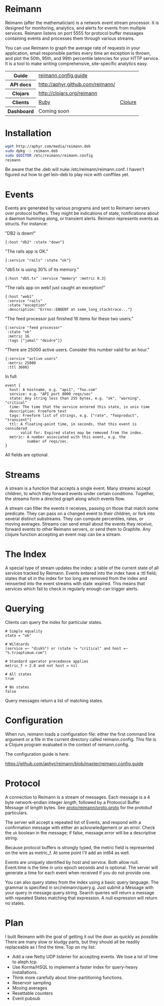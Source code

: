 Reimann
=======

Reimann (after the mathematician) is a network event stream processor. It is
designed for monitoring, analytics, and alerts for events from multiple
services. Reimann listens on port 5555 for protocol buffer messages containing
events and processes them through various streams.

You can use Reimann to graph the average rate of requests in your application,
email responsible parties every time an exception is thrown, and plot the 50th,
95th, and 99th percentile latencies for your HTTP service. It is a tool to make
writing comprehensive, site-specific analytics easy.

<table>
<tr>
  <th>Guide</th>
  <td><a href="https://github.com/aphyr/reimann/blob/master/reimann.config.guide">reimann.config.guide</a></td>
</tr>
<tr>
  <th>API docs</th>
  <td><a href="http://aphyr.github.com/reimann/">http://aphyr.github.com/reimann/</a></td>
</tr>
<tr>
  <th>Clojars</th>
  <td><a href="http://clojars.org/reimann">http://clojars.org/reimann</a></td>
</tr>
<tr>
  <th>Clients</th>
  <td><a href="https://github.com/aphyr/reimann-ruby-client">Ruby</a></td>
  <td><a href="http://clojars.org/reimann">Clojure</a></td>
</tr>
<tr>
  <th>Dashboard</th>
  <td>Coming soon</td>
</tr>
</table>

Installation
============

``` bash
wget http://aphyr.com/media/reimann.deb
sudo dpkg -i reimann.deb
sudo $EDITOR /etc/reimann/reimann.config
reimann
```

Be aware that the .deb will nuke /etc/reimann/reimann.conf. I haven't figured out how to get lein-deb to play nice with conffiles yet.

Events
======

Events are generated by various programs and sent to Reimann servers over
protocol buffers. They might be indications of state, notifications about a
daemon humming along, or transient alerts. Reimann represents events as
structs. For instance:

"DB2 is down!"

    {:host "db2" :state "down"}

"The rails app is OK."

    {:service "rails" :state "ok"}

"db5.tx is using 30% of its memory."

    {:host "db5.tx" :service "memory" :metric 0.3}

"The rails app on web1 just caught an exception!"

    {:host "web1"
     :service "rails" 
     :state "exception"
     :description: "Errno::ENOENT at some_long_stacktrace..."}

"The feed processor just finished 16 items for these two users."

    {:service "feed processor"
     :state "ok"
     :metric 16
     :tags ["jamal" "deidre"]}

"There are 25000 active users. Consider this number valid for an hour."

    {:service "active users"
     :metric 25000
     :ttl 3600}

In full:

    event {
      host: A hostname, e.g. "api1", "foo.com"
      service: e.g. "API port 8000 reqs/sec"
      state: Any string less than 255 bytes, e.g. "ok", "warning", "critical"
      time: The time that the service entered this state, in unix time
      description: Freeform text
      tags: Freeform list of strings, e.g. ["rate", "fooproduct", "transient"]
      ttl: A floating-point time, in seconds, that this event is considered
           valid for. Expired states may be removed from the index.
      metric: A number associated with this event, e.g. the 
              number of reqs/sec.
    }

All fields are optional.

Streams
=======

A stream is a function that accepts a single event. Many streams accept
children, to which they forward events under certain conditions. Together, the
streams form a directed graph along which events flow.

A stream can filter the events it receives, passing on those that match some
predicate. They can pass on a changed event to their children, or fork into
several distinct substreams. They can compute percentiles, rates, or moving
averages. Streams can send email about the events they receive, forward events
to other Reimann servers, or send them to Graphite. Any clojure function
accepting an event map can be a stream.

The Index
=========

A special type of stream updates the index: a table of the current state of all
services tracked by Reimann. Events entered into the index have a :ttl field;
states that sit in the index for too long are removed from the index and
reinserted into the event streams with state :expired. This means that services which fail to check in regularly enough can trigger alerts.

Querying
========

Clients can query the index for particular states.

    # Simple equality
    state = "ok"
    
    # Wildcards
    (service =~ "disk%") or (state != "critical" and host =~ "%.trioptimum.com")

    # Standard operator precedence applies
    metric_f > 2.0 and not host = nil

    # All states
    true

    # No states
    false

Query messages return a list of matching states.

Configuration
=============

When run, reimann loads a configuration file: either the first command line
argument or a file in the current directory called reimann.config. This file is
a Clojure program evaluated in the context of reimann.config.

The configuration guide is here:

https://github.com/aphyr/reimann/blob/master/reimann.config.guide

Protocol
========

A connection to Reimann is a stream of messages. Each message is a 4 byte
network-endian integer *length*, followed by a Protoocol Buffer Message of
*length* bytes. See
[proto/reimann/proto.proto](https://github.com/aphyr/reimann/blob/master/proto/reimann/proto.proto)
for the protobuf particulars.

The server will accept a repeated list of Events, and respond with a
confirmation message with either an acknowledgement or an error. Check the `ok`
boolean in the message; if false, message.error will be a descriptive string.

Because protocol buffers is strongly typed, the metric field is represented on
the wire as metric_f. At some point I'll add an int64 as well.

Events are uniquely identified by host and service. Both allow null. Event.time
is the time in unix epoch seconds and is optional. The server will generate a
time for each event when received if you do not provide one. 

You can also query states from the index using a basic query language. The
grammar is specified in src/reimann/query.g. Just submit a Message with your
query in message.query.string. Search queries will return a message with
repeated States matching that expression. A null expression will return no
states.

Plan
====

I built Reimann with the goal of getting it out the door as quickly as
possible. There are many slow or kludgy parts, but they should all be readily
replaceable as I find the time. Top on my list:

- Add a raw Netty UDP listener for accepting events. We lose a lot of time to
aleph.tcp.
- Use Korma/HSQL to implement a faster index for query-heavy installations.
- Think more carefully about time-partitioning functions.
- Reservoir sampling
- Moving averages
- Resettable counters
- Event pubsub
